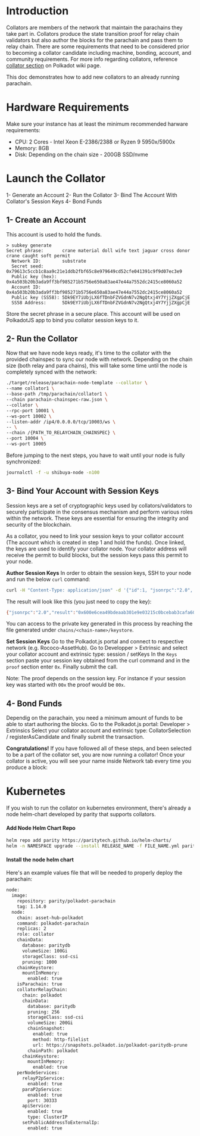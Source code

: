 # Introduction
Collators are members of the network that maintain the parachains they take part in. Collators produce the state transition proof for relay chain validators but also author the blocks for the parachain and pass them to relay chain. There are some requirements that need to be considered prior to becoming a collator candidate including machine, bonding, account, and community requirements. For more info regarding collators, reference [collator section](https://wiki.polkadot.network/docs/learn-collator) on Polkadot wiki page.

This doc demonstrates how to add new collators to an already running parachain.

# Hardware Requirements
Make sure your instance has at least the minimum recommended harware requirements:
- CPU: 2 Cores - Intel Xeon E-2386/2388 or Ryzen 9 5950x/5900x
- Memory: 8GB 
- Disk: Depending on the chain size - 200GB SSD/nvme

# Launch the Collator 
1- Generate an Account
2- Run the Collator
3- Bind The Account With Collator's Session Keys
4- Bond Funds


## 1- Create an Account
This account is used to hold the funds.

```
> subkey generate
Secret phrase:       crane material doll wife text jaguar cross donor crane caught soft permit
  Network ID:        substrate
  Secret seed:       0x79613c5ccb1c8aa9c21e1ddb2fbf65c8e979649cd52cfe041391c9f9d07ec3e9
  Public key (hex):  0x4a503b20b3ada9ff3bf985271b5756e650a83ae47e44a7552dc2415ce8060a52
  Account ID:        0x4a503b20b3ada9ff3bf985271b5756e650a83ae47e44a7552dc2415ce8060a52
  Public key (SS58): 5Dk9EY7iUbjLX6fTDnbFZVGdnN7v2NgQtxj4Y7YjjZXgpCjE
  SS58 Address:      5Dk9EY7iUbjLX6fTDnbFZVGdnN7v2NgQtxj4Y7YjjZXgpCjE
```

Store the secret phrase in a secure place. This account will be used on PolkadotJS app to bind you collator session keys to it.

## 2- Run the Collator
Now that we have node keys ready, it's time to the collator with the provided chainspec to sync our node with network. Depending on the chain size (both relay and para chains), this will take some time until the node is completely synced with the network:

```bash
./target/release/parachain-node-template --collator \
--name collator1 \
--base-path /tmp/parachain/collator1 \
--chain parachain-chainspec-raw.json \
--collator \ 
--rpc-port 10001 \
--ws-port 10002 \
--listen-addr /ip4/0.0.0.0/tcp/10003/ws \
-- \
--chain /{PATH_TO_RELAYCHAIN_CHAINSPEC} \
--port 10004 \
--ws-port 10005
```

Before jumping to the next steps, you have to wait until your node is fully synchronized:
```bash
journalctl -f -u shibuya-node -n100
```

## 3- Bind Your Account with Session Keys
Session keys are a set of cryptographic keys used by collators/validators to securely participate in the consensus mechanism and perform various roles within the network. These keys are essential for ensuring the integrity and security of the blockchain.

As a collator, you need to link your session keys to your collator account (The account which is created in step 1 and hold the funds). Once linked, the keys are used to identify your collator node. Your collator address will receive the permit to build blocks, but the session keys pass this permit to your node. 

**Author Session Keys**
In order to obtain the session keys, SSH to your node and run the below `curl` command:
```bash
curl -H "Content-Type: application/json" -d '{"id":1, "jsonrpc":"2.0", "method": "author_rotateKeys", "params":[]}' http://localhost:9944
```

The result will look like this (you just need to copy the key):
```bash
{"jsonrpc":"2.0","result":"0x600e6cea49bdeaab301e9e03215c0bcebab3cafa608fe3b8fb6b07a820386048","id":1}
```
You can access to the private key generated in this process by reaching the file generated under `chains/<chain-name>/keystore`.

**Set Session Keys**
Go to the Polkadot.js portal and connect to respective network (e.g. Rococo-AssetHub).
Go to Developper > Extrinsic and select your collator account and extrinsic type: session / setKeys
In the `Keys` section paste your session key obtained from the curl command and in the `proof` section enter `0x`.  Finally submit the call.

Note: The proof depends on the session key. For instance if your session key was started with `00x` the proof would be `00x`.


## 4- Bond Funds
Dependig on the parachain, you need a minimum amount of funds to be able to start authoring the blocks.
Go to the Polkadot.js portal: Developer > Extrinsics
Select your collator account and extrinsic type: CollatorSelection / registerAsCandidate
and finally submit the transaction.


**Congratulations!**
If you have followed all of these steps, and been selected to be a part of the collator set, you are now running a collator!
Once your collator is active, you will see your name inside Network tab every time you produce a block:



# Kubernetes
If you wish to run the collator on kubernetes environment, there's already a node helm-chart developed by parity that supports collators.

#### Add Node Helm Chart Repo
```bash
helm repo add parity https://paritytech.github.io/helm-charts/
helm -n NAMESPACE upgrade --install RELEASE_NAME -f FILE_NAME.yml parity/node
```

#### Install the node helm chart
Here's an example values file that will be needed to properly deploy the parachain:
```bash
node:
  image:
    repository: parity/polkadot-parachain
    tag: 1.14.0 
  node:
    chain: asset-hub-polkadot
    command: polkadot-parachain
    replicas: 2
    role: collator
    chainData:
      database: paritydb
      volumeSize: 100Gi
      storageClass: ssd-csi
      pruning: 1000
    chainKeystore:
      mountInMemory:
        enabled: true
    isParachain: true
    collatorRelayChain:
      chain: polkadot
      chainData:
        database: paritydb
        pruning: 256
        storageClass: ssd-csi
        volumeSize: 200Gi
        chainSnapshot:
          enabled: true
          method: http-filelist
          url: https://snapshots.polkadot.io/polkadot-paritydb-prune
        chainPath: polkadot
      chainKeystore:
        mountInMemory:
          enabled: true
    perNodeServices:
      relayP2pService:
        enabled: true
      paraP2pService:
        enabled: true
        port: 30333
      apiService:
        enabled: true
        type: ClusterIP
      setPublicAddressToExternalIp:
        enabled: true
```
